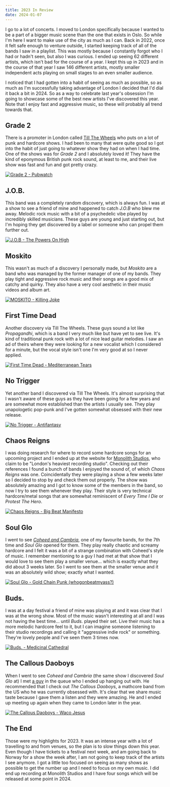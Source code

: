 ```yaml
---
title: 2023 In Review
date: 2024-01-07
---
```


I go to a lot of concerts. I moved to London specifically because I wanted to be a part of a bigger music scene than the one that exists in Oslo. So while I'm here I want to make use of the city as much as I can. Back in 2022, once it felt safe enough to venture outside, I started keeping track of all of the bands I saw in a playlist. This was mostly because I constantly forgot who I had or hadn't seen, but also I was curious. I ended up seeing 62 different artists, which isn't bad for the course of a year. I kept this up in 2023 and in the course of that year I saw 146 different artists, mostly smaller independent acts playing on small stages to an even smaller audience.

I noticed that I had gotten into a habit of seeing as much as possible, so as much as I'm successfully taking advantage of London I decided that I'd dial it back a bit in 2024. So as a way to celebrate last year's obsession I'm going to showcase some of the best new artists I've discovered this year. Note that I enjoy fast and aggressive music, so these will probably all trend towards that.

## Grade 2

There is a promoter in London called [Till The Wheels](https://www.tillthewheels.com/) who puts on a lot of punk and hardcore shows. I had been to many that were quite good so I got into the habit of just going to whatever show they had on when I had time. One of the shows was for _Grade 2_ and I absolutely loved it! They have the kind of eponymous British punk rock sound, at least to me, and their live show was fast and fun and got pretty crazy.

[![Grade 2 - Pubwatch](https://img.youtube.com/vi/xggxT3efrGU/0.jpg)](https://www.youtube.com/watch?v=xggxT3efrGU)

## J.O.B.

This band was a completely random discovery, which is always fun. I was at a show to see a friend of mine and happened to catch _J.O.B_ who blew me away. Melodic rock music with a bit of a psychedelic vibe played by incredibly skilled musicians. These guys are young and just starting out, but I'm hoping they get discovered by a label or someone who can propel them further out.

[![J.O.B - The Powers On High](https://img.youtube.com/vi/Ki4b2Yp9by4/0.jpg)](https://www.youtube.com/watch?v=Ki4b2Yp9by4)

## Moskito

This wasn't as much of a discovery I personally made, but _Moskito_ are a band who was managed by the former manager of one of my bands. They play tight and aggressive rock music and their songs are a good mix of catchy and quirky. They also have a very cool aesthetic in their music videos and album art.

[![MOSKITO - Killing Joke](https://img.youtube.com/vi/OknE4lYwk6Y/0.jpg)](https://www.youtube.com/watch?v=OknE4lYwk6Y)

## First Time Dead

Another discovery via Till The Wheels. These guys sound a lot like _Propagandhi_, which is a band I very much like but have yet to see live. It's kind of traditional punk rock with a lot of nice lead guitar melodies. I saw an ad of theirs where they were looking for a new vocalist which I considered for a minute, but the vocal style isn't one I'm very good at so I never applied.

[![First Time Dead - Mediterranean Tears](https://img.youtube.com/vi/f4hEMU8locg/0.jpg)](https://www.youtube.com/watch?v=f4hEMU8locg)

## No Trigger

Yet another band I discovered via Till The Wheels. It's almost surprising that I wasn't aware of these guys as they have been going for a few years and are somewhat more established than the artists I usually see. They play unapologetic pop-punk and I've gotten somewhat obsessed with their new release.

[![No Trigger - Antifantasy](https://img.youtube.com/vi/tRBIJ_6msjM/0.jpg)](https://www.youtube.com/watch?v=tRBIJ_6msjM)

## Chaos Reigns

I was doing research for where to record some hardcore songs for an upcoming project and I ended up at the website for [Monolith Studios](http://www.monolithstudioslondon.com/), who claim to be "London's heaviest recording studio". Checking out their references I found a bunch of bands I enjoyed the sound of, of which _Chaos Reigns_ was one. Coincidentally they were playing a show a few weeks later so I decided to stop by and check them out properly. The show was absolutely amazing and I got to know some of the members in the band, so now I try to see them whenever they play. Their style is very technical hardcore/metal songs that are somewhat reminiscent of _Every Time I Die_ or _Protest The Hero_.

[![Chaos Reigns - Big Beat Manifesto](https://img.youtube.com/vi/eatMM3YiDMk/0.jpg)](https://www.youtube.com/watch?v=eatMM3YiDMk)

## Soul Glo

I went to see [_Coheed and Cambria_](https://www.youtube.com/watch?v=n0H3RlaQVrM), one of my favourite bands, for the 7th time and _Soul Glo_ opened for them. They play really chaotic and screamy hardcore and I felt it was a bit of a strange combination with Coheed's style of music. I remember mentioning to a guy I had met at that show that I would love to see them play a smaller venue... which is exactly what they did about 3 weeks later. So I went to see them at the smaller venue and it was an absolutely wild show; exactly what I wanted.

[![Soul Glo - Gold Chain Punk (whogonbeatmyass?)](https://img.youtube.com/vi/0IaAs4D14kw/0.jpg)](https://www.youtube.com/watch?v=0IaAs4D14kw)

## Buds.

I was at a day festival a friend of mine was playing at and it was clear that I was at the wrong show. Most of the music wasn't interesting at all and I was not having the best time... until _Buds._ played their set. Live their music has a more melodic hardcore feel to it, but I can imagine someone listening to their studio recordings and calling it "aggressive indie rock" or something. They're lovely people and I've seen them 3 times now.

[![Buds. - Medicinal Cathedral](https://img.youtube.com/vi/mhz_oExCfus/0.jpg)](https://www.youtube.com/watch?v=mhz_oExCfus)

## The Callous Daoboys

When I went to see _Coheed and Cambria_ (the same show I discovered _Soul Glo_ at) I met [a guy](https://www.instagram.com/bearfeetnath/) in the queue who I ended up hanging out with. He recommended that I check out _The Callous Daoboys_, a mathcore band from the US who he was currently obsessed with. It's clear that we share music taste because I gave them a listen and they were amazing. He and I ended up meeting up again when they came to London later in the year.

[![The Callous Daoboys - Waco Jesus](https://img.youtube.com/vi/feRMvnP-rj8/0.jpg)](https://www.youtube.com/watch?v=feRMvnP-rj8)

## The End

Those were my highlights for 2023. It was an intense year with a lot of travelling to and from venues, so the plan is to slow things down this year. Even though I have tickets to a festival next week, and am going back to Norway for a show the week after, I am not going to keep track of the artists I see anymore. I got a little too focused on seeing as many shows as possible to get the number up and I need to focus on my own music. I did end up recording at Monolith Studios and I have four songs which will be released at some point in 2024.